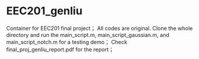 # EEC201_genliu
Container for EEC201 final project；
All codes are original. 
Clone the whole directory and run the main_script.m, main_script_gaussian.m, and main_script_notch.m for a testing demo；
Check final_proj_genliu_report.pdf for the report；
